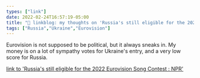 ```yaml
---
types: ["link"]
date: 2022-02-24T16:57:19-05:00
title: "🔗 linkblog: my thoughts on 'Russia's still eligible for the 2022 Eurovision Song Contest : NPR'"
tags: ["Russia","Ukraine","Eurovision"]
---
```

Eurovision is not supposed to be political, but it always sneaks in. My money is on a lot of sympathy votes for Ukraine's entry, and a very low score for Russia.
 
[link to 'Russia's still eligible for the 2022 Eurovision Song Contest : NPR'](https://www.npr.org/2022/02/24/1082857170/russia-ukraine-eurovision-song-contest-2022)
